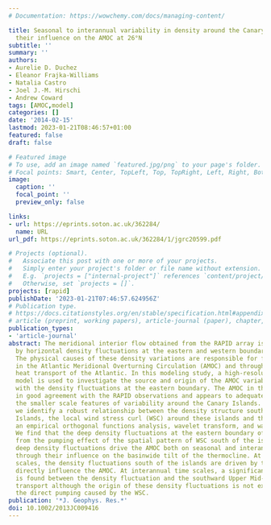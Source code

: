 ```yaml
---
# Documentation: https://wowchemy.com/docs/managing-content/

title: Seasonal to interannual variability in density around the Canary Islands and
  their influence on the AMOC at 26°N
subtitle: ''
summary: ''
authors:
- Aurelie D. Duchez
- Eleanor Frajka-Williams
- Natalia Castro
- Joel J.-M. Hirschi
- Andrew Coward
tags: [AMOC,model]
categories: []
date: '2014-02-15'
lastmod: 2023-01-21T08:46:57+01:00
featured: false
draft: false

# Featured image
# To use, add an image named `featured.jpg/png` to your page's folder.
# Focal points: Smart, Center, TopLeft, Top, TopRight, Left, Right, BottomLeft, Bottom, BottomRight.
image:
  caption: ''
  focal_point: ''
  preview_only: false

links:
- url: https://eprints.soton.ac.uk/362284/
  name: URL
url_pdf: https://eprints.soton.ac.uk/362284/1/jgrc20599.pdf

# Projects (optional).
#   Associate this post with one or more of your projects.
#   Simply enter your project's folder or file name without extension.
#   E.g. `projects = ["internal-project"]` references `content/project/deep-learning/index.md`.
#   Otherwise, set `projects = []`.
projects: [rapid]
publishDate: '2023-01-21T07:46:57.624956Z'
# Publication type.
# https://docs.citationstyles.org/en/stable/specification.html#appendix-iii-types
# article (preprint, working papers), article-journal (paper), chapter, dataset, document (catch all), motion_picture (video), post (post on online forum), post-weblog (post on blog), report (technical report, with container-title for chapter within larger report), software, thesis, citation-key (bibtex key) or citation-label (Ferr78, formatted as output label), doi, event-title (name of event), event-place (geographic location), keyword, language (e.g., en or de), license (copyright information), note (descriptive note), publisher, title, t
publication_types:
- 'article-journal'
abstract: The meridional interior flow obtained from the RAPID array is determined
  by horizontal density fluctuations at the eastern and western boundary of 26°N.
  The physical causes of these density variations are responsible for fluctuations
  in the Atlantic Meridional Overturning Circulation (AMOC) and through it, the meridional
  heat transport of the Atlantic. In this modeling study, a high-resolution ocean
  model is used to investigate the source and origin of the AMOC variability associated
  with the density fluctuations at the eastern boundary. The AMOC in the model is
  in good agreement with the RAPID observations and appears to adequately represent
  the smaller scale features of variability around the Canary Islands. In this paper,
  we identify a robust relationship between the density structure south of the Canary
  Islands, the local wind stress curl (WSC) around these islands and the AMOC using
  an empirical orthogonal functions analysis, wavelet transform, and wavelet coherence.
  We find that the deep density fluctuations at the eastern boundary of 26°N arise
  from the pumping effect of the spatial pattern of WSC south of the islands. These
  deep density fluctuations drive the AMOC both on seasonal and interannual time scales,
  through their influence on the basinwide tilt of the thermocline. At seasonal time
  scales, the density fluctuations south of the islands are driven by the WSC and
  directly influence the AMOC. At interannual time scales, a significant coherence
  is found between the density fluctuation and the southward Upper Mid-Ocean (UMO)
  transport although the origin of these density fluctuations is not explained by
  the direct pumping caused by the WSC.
publication: '*J. Geophys. Res.*'
doi: 10.1002/2013JC009416
---
```

